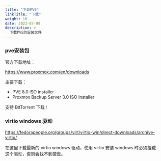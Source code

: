 ```yaml
---
title: "下载PVE"
linkTitle: "下载"
weight: 10
date: 2023-07-09
description: >
  下载PVE的安装文件
---
```


### pve安装包

官方下载地址：

https://www.proxmox.com/en/downloads

主要下载：

- PVE 8.0 ISO installer
- Proxmox Backup Server 3.0 ISO Installer

支持 BitTorrent 下载！



### virtio windows 驱动

https://fedorapeople.org/groups/virt/virtio-win/direct-downloads/archive-virtio/

在这里下载最新的 virtio windows 驱动，使用 virtio 安装 windows 时必须挂载这个驱动，否则会找不到硬盘。



